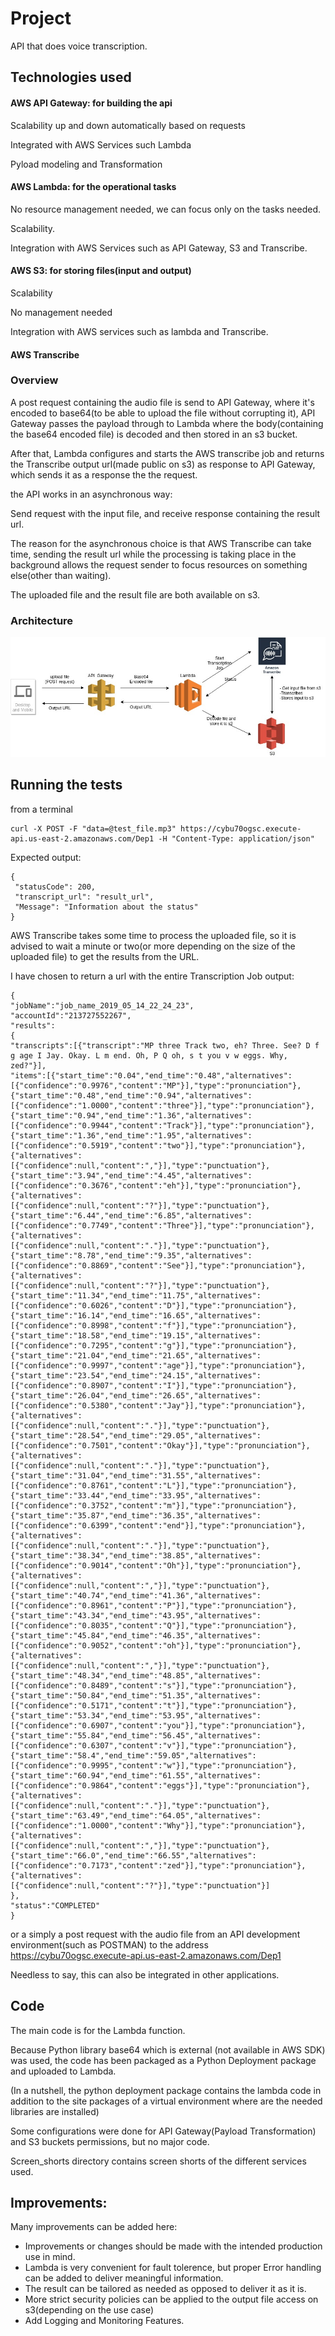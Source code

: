 # Project

API that does voice transcription.

## Technologies used

#### AWS API Gateway: for building the api
Scalability up and down automatically based on requests

Integrated with AWS Services such Lambda 

Pyload modeling and Transformation

#### AWS Lambda: for the operational tasks
No resource management needed, we can focus only on the tasks needed.

Scalability.

Integration with AWS Services such as API Gateway, S3 and Transcribe.

#### AWS S3: for storing files(input and output) 
Scalability

No management needed

Integration with AWS services such as lambda and Transcribe.

#### AWS Transcribe

### Overview

A post request containing the audio file is send to API Gateway, where it's encoded to base64(to be able to upload the file without corrupting it), API Gateway passes the payload through to Lambda where the body(containing the base64 encoded file) is decoded and then stored in an s3 bucket. 

After that, Lambda configures and starts the AWS transcribe job and returns the Transcribe output url(made public on s3) as response to API Gateway, which sends it as a response the the request. 


the API works in an asynchronous way:

Send request with the input file, and receive response containing the result url.

The reason for the asynchronous choice is that AWS Transcribe can take time, sending the result url while the processing is taking place in the background allows the request sender to focus resources on something else(other than waiting).

The uploaded file and the result file are both available on s3.

### Architecture

![alt text](Architecture.jpg)

## Running the tests

from a terminal 
```
curl -X POST -F "data=@test_file.mp3" https://cybu70ogsc.execute-api.us-east-2.amazonaws.com/Dep1 -H "Content-Type: application/json"
```
Expected output:
```
{
 "statusCode": 200, 
 "transcript_url": "result_url", 
 "Message": "Information about the status"
}
```

AWS Transcribe takes some time to process the uploaded file, so it is advised to wait a minute or two(or more depending on the size of the uploaded file) to get the results from the URL.

I have chosen to return a url with the entire Transcription Job output:

```
{
"jobName":"job_name_2019_05_14_22_24_23",
"accountId":"213727552267",
"results":
{
"transcripts":[{"transcript":"MP three Track two, eh? Three. See? D f g age I Jay. Okay. L m end. Oh, P Q oh, s t you v w eggs. Why, zed?"}],
"items":[{"start_time":"0.04","end_time":"0.48","alternatives":[{"confidence":"0.9976","content":"MP"}],"type":"pronunciation"},{"start_time":"0.48","end_time":"0.94","alternatives":[{"confidence":"1.0000","content":"three"}],"type":"pronunciation"},{"start_time":"0.94","end_time":"1.36","alternatives":[{"confidence":"0.9944","content":"Track"}],"type":"pronunciation"},{"start_time":"1.36","end_time":"1.95","alternatives":[{"confidence":"0.5919","content":"two"}],"type":"pronunciation"},{"alternatives":[{"confidence":null,"content":","}],"type":"punctuation"},{"start_time":"3.94","end_time":"4.45","alternatives":[{"confidence":"0.3676","content":"eh"}],"type":"pronunciation"},{"alternatives":[{"confidence":null,"content":"?"}],"type":"punctuation"},{"start_time":"6.44","end_time":"6.85","alternatives":[{"confidence":"0.7749","content":"Three"}],"type":"pronunciation"},{"alternatives":[{"confidence":null,"content":"."}],"type":"punctuation"},{"start_time":"8.78","end_time":"9.35","alternatives":[{"confidence":"0.8869","content":"See"}],"type":"pronunciation"},{"alternatives":[{"confidence":null,"content":"?"}],"type":"punctuation"},{"start_time":"11.34","end_time":"11.75","alternatives":[{"confidence":"0.6026","content":"D"}],"type":"pronunciation"},{"start_time":"16.14","end_time":"16.65","alternatives":[{"confidence":"0.8998","content":"f"}],"type":"pronunciation"},{"start_time":"18.58","end_time":"19.15","alternatives":[{"confidence":"0.7295","content":"g"}],"type":"pronunciation"},{"start_time":"21.04","end_time":"21.65","alternatives":[{"confidence":"0.9997","content":"age"}],"type":"pronunciation"},{"start_time":"23.54","end_time":"24.15","alternatives":[{"confidence":"0.8907","content":"I"}],"type":"pronunciation"},{"start_time":"26.04","end_time":"26.65","alternatives":[{"confidence":"0.5380","content":"Jay"}],"type":"pronunciation"},{"alternatives":[{"confidence":null,"content":"."}],"type":"punctuation"},{"start_time":"28.54","end_time":"29.05","alternatives":[{"confidence":"0.7501","content":"Okay"}],"type":"pronunciation"},{"alternatives":[{"confidence":null,"content":"."}],"type":"punctuation"},{"start_time":"31.04","end_time":"31.55","alternatives":[{"confidence":"0.8761","content":"L"}],"type":"pronunciation"},{"start_time":"33.44","end_time":"33.95","alternatives":[{"confidence":"0.3752","content":"m"}],"type":"pronunciation"},{"start_time":"35.87","end_time":"36.35","alternatives":[{"confidence":"0.6399","content":"end"}],"type":"pronunciation"},{"alternatives":[{"confidence":null,"content":"."}],"type":"punctuation"},{"start_time":"38.34","end_time":"38.85","alternatives":[{"confidence":"0.9014","content":"Oh"}],"type":"pronunciation"},{"alternatives":[{"confidence":null,"content":","}],"type":"punctuation"},{"start_time":"40.74","end_time":"41.36","alternatives":[{"confidence":"0.8961","content":"P"}],"type":"pronunciation"},{"start_time":"43.34","end_time":"43.95","alternatives":[{"confidence":"0.8035","content":"Q"}],"type":"pronunciation"},{"start_time":"45.84","end_time":"46.35","alternatives":[{"confidence":"0.9052","content":"oh"}],"type":"pronunciation"},{"alternatives":[{"confidence":null,"content":","}],"type":"punctuation"},{"start_time":"48.34","end_time":"48.85","alternatives":[{"confidence":"0.8489","content":"s"}],"type":"pronunciation"},{"start_time":"50.84","end_time":"51.35","alternatives":[{"confidence":"0.5171","content":"t"}],"type":"pronunciation"},{"start_time":"53.34","end_time":"53.95","alternatives":[{"confidence":"0.6907","content":"you"}],"type":"pronunciation"},{"start_time":"55.84","end_time":"56.45","alternatives":[{"confidence":"0.6307","content":"v"}],"type":"pronunciation"},{"start_time":"58.4","end_time":"59.05","alternatives":[{"confidence":"0.9995","content":"w"}],"type":"pronunciation"},{"start_time":"60.94","end_time":"61.55","alternatives":[{"confidence":"0.9864","content":"eggs"}],"type":"pronunciation"},{"alternatives":[{"confidence":null,"content":"."}],"type":"punctuation"},{"start_time":"63.49","end_time":"64.05","alternatives":[{"confidence":"1.0000","content":"Why"}],"type":"pronunciation"},{"alternatives":[{"confidence":null,"content":","}],"type":"punctuation"},{"start_time":"66.0","end_time":"66.55","alternatives":[{"confidence":"0.7173","content":"zed"}],"type":"pronunciation"},{"alternatives":[{"confidence":null,"content":"?"}],"type":"punctuation"}]
},
"status":"COMPLETED"
}
```

or a simply a post request with the audio file from an API development environment(such as POSTMAN) to the address https://cybu70ogsc.execute-api.us-east-2.amazonaws.com/Dep1

Needless to say, this can also be integrated in other applications.

## Code
The main code is for the Lambda function.

Because Python library base64 which is external (not available in AWS SDK) was used, the code has been packaged as a Python Deployment package and uploaded to Lambda.

(In a nutshell, the python deployment package contains the lambda code in addition to the site packages of a virtual environment where are the needed libraries are installed) 

Some configurations were done for API Gateway(Payload Transformation) and S3 buckets permissions, but no major code.

Screen_shorts directory contains screen shorts of the different services used.

## Improvements:
Many improvements can be added here:
- Improvements or changes should be made with the intended production use in mind.
- Lambda is very convenient for fault tolerence, but proper Error handling can be added to deliver meaningful information.
- The result can be tailored as needed as opposed to deliver it as it is.
- More strict security policies can be applied to the output file access on s3(depending on the use case)
- Add Logging and Monitoring Features.

